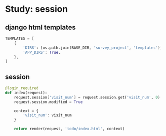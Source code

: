# Study: session

## django html templates

```python
TEMPLATES = [
    {
        'DIRS': [os.path.join(BASE_DIR, 'survey_project', 'templates')],
        'APP_DIRS': True,
    },
]
```

## session

```python
@login_required
def index(request):
    request.session['visit_num'] = request.session.get('visit_num', 0) + 1
    request.session.modified = True

    context = {
        'visit_num': visit_num
    }

    return render(request, 'todo/index.html', context)
```
